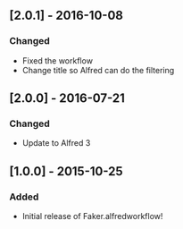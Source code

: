 ## [2.0.1] - 2016-10-08
### Changed
- Fixed the workflow
- Change title so Alfred can do the filtering

## [2.0.0] - 2016-07-21
### Changed
- Update to Alfred 3

## [1.0.0] - 2015-10-25
### Added
- Initial release of Faker.alfredworkflow!
